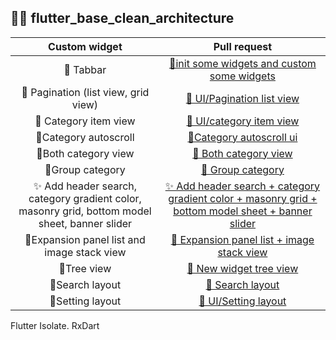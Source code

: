 ## 🧑‍💻 flutter_base_clean_architecture
| Custom widget | Pull request |
|:--:|:--:|
| 🐼 Tabbar | [🐼init some widgets and custom some widgets](https://github.com/nguyenminhhung2011/flutter_base_clean_architecture/pull/1) |
| 🐼 Pagination (list view, grid view) | [🐼 UI/Pagination list view](https://github.com/nguyenminhhung2011/flutter_base_clean_architecture/pull/2) |
| 🐼 Category item view | [🐼 UI/category item view](https://github.com/nguyenminhhung2011/flutter_base_clean_architecture/pull/3) |
|🐼Category autoscroll |[🐼Category autoscroll ui](https://github.com/nguyenminhhung2011/flutter_base_clean_architecture/pull/4)|
|🐼Both category view |[🐼 Both category view](https://github.com/nguyenminhhung2011/flutter_base_clean_architecture/pull/5)|
|🐼Group category |[🐼 Group category](https://github.com/nguyenminhhung2011/flutter_base_clean_architecture/pull/6)|
|✨ Add header search, category gradient color, masonry grid, bottom model sheet, banner slider |[✨ Add header search + category gradient color + masonry grid + bottom model sheet + banner slider](https://github.com/nguyenminhhung2011/flutter_base_clean_architecture/pull/7)|
|🐼Expansion panel list and image stack view|[🐼 Expansion panel list + image stack view](https://github.com/nguyenminhhung2011/flutter_base_clean_architecture/pull/8)|
|🐼Tree view|[🐼 New widget tree view ](https://github.com/nguyenminhhung2011/flutter_base_clean_architecture/pull/9)|
|🐼Search layout|[🐼 Search layout ](https://github.com/nguyenminhhung2011/flutter_base_clean_architecture/pull/10)|
|🐼Setting layout|[🐼 UI/Setting layout ](https://github.com/nguyenminhhung2011/flutter_base_clean_architecture/pull/11)|

Flutter Isolate. RxDart
